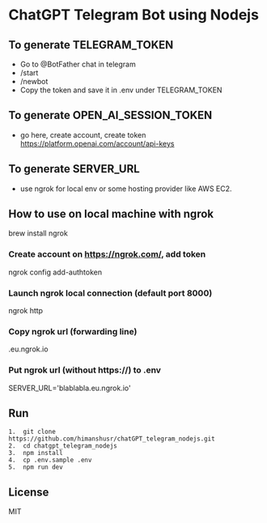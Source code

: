 # ChatGPT Telegram Bot using Nodejs
## To generate TELEGRAM_TOKEN
 - Go to @BotFather chat in telegram
 - /start
 - /newbot
 - Copy the token and save it in .env under TELEGRAM_TOKEN

## To generate OPEN_AI_SESSION_TOKEN
 - go here, create account, create token https://platform.openai.com/account/api-keys

## To generate SERVER_URL
- use ngrok for local env or some hosting provider like AWS EC2.

## How to use on local machine with ngrok
brew install ngrok

### Create account on https://ngrok.com/, add token
ngrok config add-authtoken <your token>

### Launch ngrok local connection (default port 8000)
ngrok http <http server port>

### Copy ngrok url (forwarding line)
<random-letters>.eu.ngrok.io

### Put ngrok url (without https://) to .env
SERVER_URL='blablabla.eu.ngrok.io'

## Run
    1.  git clone https://github.com/himanshusr/chatGPT_telegram_nodejs.git
    2.  cd chatgpt_telegram_nodejs
    3.  npm install
    4.  cp .env.sample .env
    5.  npm run dev

## License

MIT
